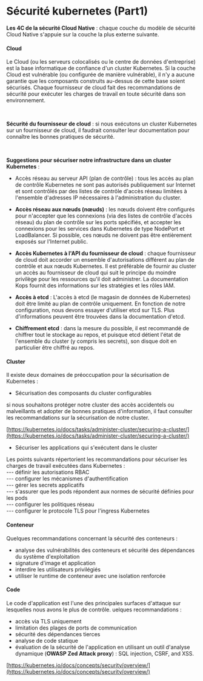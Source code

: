 # Sécurité kubernetes (Part1)

**Les 4C de la sécurité Cloud Native** : chaque couche du modèle de sécurité Cloud Native s'appuie sur la couche la plus externe suivante.

#### Cloud

Le Cloud (ou les serveurs colocalisés ou le centre de données d'entreprise) est la base informatique de confiance d'un cluster Kubernetes. Si la couche Cloud est vulnérable (ou configurée de manière vulnérable), il n'y a aucune garantie que les composants construits au-dessus de cette base soient sécurisés. Chaque fournisseur de cloud fait des recommandations de sécurité pour exécuter les charges de travail en toute sécurité dans son environnement.

<br>

**Sécurité du fournisseur de cloud** : si nous exécutons un cluster Kubernetes sur un fournisseur de cloud, il faudrait consulter leur documentation pour connaître les bonnes pratiques de sécurité.

<br>

**Suggestions pour sécuriser notre infrastructure dans un cluster Kubernetes** :

- Accès réseau au serveur API (plan de contrôle) : tous les accès au plan de contrôle Kubernetes ne sont pas autorisés publiquement sur Internet et sont contrôlés par des listes de contrôle d'accès réseau limitées à l'ensemble d'adresses IP nécessaires à l'administration du cluster.

- **Accès réseau aux nœuds (nœuds)** : les nœuds doivent être configurés pour n'accepter que les connexions (via des listes de contrôle d'accès réseau) du plan de contrôle sur les ports spécifiés, et accepter les connexions pour les services dans Kubernetes de type NodePort et LoadBalancer. Si possible, ces nœuds ne doivent pas être entièrement exposés sur l'Internet public.

- **Accès Kubernetes à l'API du fournisseur de cloud** : chaque fournisseur de cloud doit accorder un ensemble d'autorisations différent au plan de contrôle et aux nœuds Kubernetes. Il est préférable de fournir au cluster un accès au fournisseur de cloud qui suit le principe du moindre privilège pour les ressources qu'il doit administrer. La documentation Kops fournit des informations sur les stratégies et les rôles IAM.

- **Accès à etcd** : L'accès à etcd (le magasin de données de Kubernetes) doit être limité au plan de contrôle uniquement. En fonction de notre configuration, nous devons essayer d'utiliser etcd sur TLS. Plus d'informations peuvent être trouvées dans la documentation d'etcd. <br>

- **Chiffrement etcd** : dans la mesure du possible, il est recommandé de chiffrer tout le stockage au repos, et puisque etcd détient l'état de l'ensemble du cluster (y compris les secrets), son disque doit en particulier être chiffré au repos.


#### Cluster

Il existe deux domaines de préoccupation pour la sécurisation de Kubernetes :

- Sécurisation des composants du cluster configurables

si nous souhaitons protéger notre cluster des accès accidentels ou malveillants et adopter de bonnes pratiques d'information, il faut consulter les recommandations sur la sécurisation de notre cluster.

[https://kubernetes.io/docs/tasks/administer-cluster/securing-a-cluster/](https://kubernetes.io/docs/tasks/administer-cluster/securing-a-cluster/)

- Sécuriser les applications qui s'exécutent dans le cluster

Les points suivants répertorient les recommandations pour sécuriser les charges de travail exécutées dans Kubernetes : <br>
--- définir les autorisations RBAC <br>
--- configurer les mécanismes d'authentification <br>
--- gérer les secrets applicatifs <br>
--- s'assurer que les pods répondent aux normes de sécurité définies pour les pods <br>
--- configurer les politiques réseau <br>
--- configurer le protocole TLS pour l'ingress Kubernetes <br>

#### Conteneur

Quelques recommandations concernant la sécurité des conteneurs :
- analyse des vulnérabilités des conteneurs et sécurité des dépendances du système d'exploitation
- signature d'image et application
- interdire les utilisateurs privilégiés
- utiliser le runtime de conteneur avec une isolation renforcée

#### Code

Le code d'application est l'une des principales surfaces d'attaque sur lesquelles nous avons le plus de contrôle. uelques recommandations :
- accès via TLS uniquement
- limitation des plages de ports de communication
- sécurité des dépendances tierces
- analyse de code statique
- évaluation de la sécurité de l'application en utilisant un outil d'analyse dynamique (**OWASP Zed Attack proxy**) : SQL injection, CSRF, and XSS.


[https://kubernetes.io/docs/concepts/security/overview/](https://kubernetes.io/docs/concepts/security/overview/)